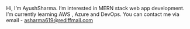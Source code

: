 Hi, I’m AyushSharma.
I’m interested in MERN stack web app development.
I’m currently learning AWS , Azure and DevOps.
You can contact me via email - asharma619@rediffmail.com

